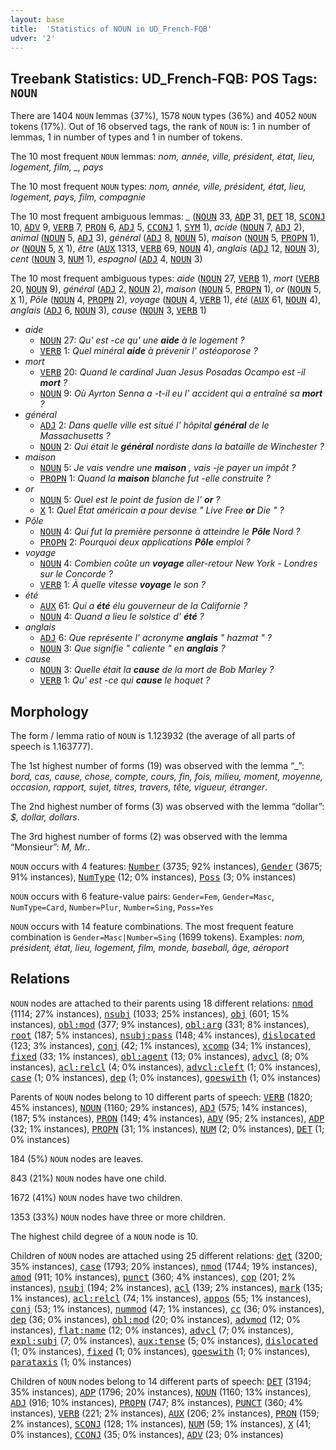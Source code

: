 ```yaml
---
layout: base
title:  'Statistics of NOUN in UD_French-FQB'
udver: '2'
---
```


## Treebank Statistics: UD_French-FQB: POS Tags: `NOUN`

There are 1404 `NOUN` lemmas (37%), 1578 `NOUN` types (36%) and 4052 `NOUN` tokens (17%).
Out of 16 observed tags, the rank of `NOUN` is: 1 in number of lemmas, 1 in number of types and 1 in number of tokens.

The 10 most frequent `NOUN` lemmas: <em>nom, année, ville, président, état, lieu, logement, film, _, pays</em>

The 10 most frequent `NOUN` types:  <em>nom, année, ville, président, état, lieu, logement, pays, film, compagnie</em>

The 10 most frequent ambiguous lemmas: <em>_</em> (<tt><a href="fr_fqb-pos-NOUN.html">NOUN</a></tt> 33, <tt><a href="fr_fqb-pos-ADP.html">ADP</a></tt> 31, <tt><a href="fr_fqb-pos-DET.html">DET</a></tt> 18, <tt><a href="fr_fqb-pos-SCONJ.html">SCONJ</a></tt> 10, <tt><a href="fr_fqb-pos-ADV.html">ADV</a></tt> 9, <tt><a href="fr_fqb-pos-VERB.html">VERB</a></tt> 7, <tt><a href="fr_fqb-pos-PRON.html">PRON</a></tt> 6, <tt><a href="fr_fqb-pos-ADJ.html">ADJ</a></tt> 5, <tt><a href="fr_fqb-pos-CCONJ.html">CCONJ</a></tt> 1, <tt><a href="fr_fqb-pos-SYM.html">SYM</a></tt> 1), <em>acide</em> (<tt><a href="fr_fqb-pos-NOUN.html">NOUN</a></tt> 7, <tt><a href="fr_fqb-pos-ADJ.html">ADJ</a></tt> 2), <em>animal</em> (<tt><a href="fr_fqb-pos-NOUN.html">NOUN</a></tt> 5, <tt><a href="fr_fqb-pos-ADJ.html">ADJ</a></tt> 3), <em>général</em> (<tt><a href="fr_fqb-pos-ADJ.html">ADJ</a></tt> 8, <tt><a href="fr_fqb-pos-NOUN.html">NOUN</a></tt> 5), <em>maison</em> (<tt><a href="fr_fqb-pos-NOUN.html">NOUN</a></tt> 5, <tt><a href="fr_fqb-pos-PROPN.html">PROPN</a></tt> 1), <em>or</em> (<tt><a href="fr_fqb-pos-NOUN.html">NOUN</a></tt> 5, <tt><a href="fr_fqb-pos-X.html">X</a></tt> 1), <em>être</em> (<tt><a href="fr_fqb-pos-AUX.html">AUX</a></tt> 1313, <tt><a href="fr_fqb-pos-VERB.html">VERB</a></tt> 69, <tt><a href="fr_fqb-pos-NOUN.html">NOUN</a></tt> 4), <em>anglais</em> (<tt><a href="fr_fqb-pos-ADJ.html">ADJ</a></tt> 12, <tt><a href="fr_fqb-pos-NOUN.html">NOUN</a></tt> 3), <em>cent</em> (<tt><a href="fr_fqb-pos-NOUN.html">NOUN</a></tt> 3, <tt><a href="fr_fqb-pos-NUM.html">NUM</a></tt> 1), <em>espagnol</em> (<tt><a href="fr_fqb-pos-ADJ.html">ADJ</a></tt> 4, <tt><a href="fr_fqb-pos-NOUN.html">NOUN</a></tt> 3)

The 10 most frequent ambiguous types:  <em>aide</em> (<tt><a href="fr_fqb-pos-NOUN.html">NOUN</a></tt> 27, <tt><a href="fr_fqb-pos-VERB.html">VERB</a></tt> 1), <em>mort</em> (<tt><a href="fr_fqb-pos-VERB.html">VERB</a></tt> 20, <tt><a href="fr_fqb-pos-NOUN.html">NOUN</a></tt> 9), <em>général</em> (<tt><a href="fr_fqb-pos-ADJ.html">ADJ</a></tt> 2, <tt><a href="fr_fqb-pos-NOUN.html">NOUN</a></tt> 2), <em>maison</em> (<tt><a href="fr_fqb-pos-NOUN.html">NOUN</a></tt> 5, <tt><a href="fr_fqb-pos-PROPN.html">PROPN</a></tt> 1), <em>or</em> (<tt><a href="fr_fqb-pos-NOUN.html">NOUN</a></tt> 5, <tt><a href="fr_fqb-pos-X.html">X</a></tt> 1), <em>Pôle</em> (<tt><a href="fr_fqb-pos-NOUN.html">NOUN</a></tt> 4, <tt><a href="fr_fqb-pos-PROPN.html">PROPN</a></tt> 2), <em>voyage</em> (<tt><a href="fr_fqb-pos-NOUN.html">NOUN</a></tt> 4, <tt><a href="fr_fqb-pos-VERB.html">VERB</a></tt> 1), <em>été</em> (<tt><a href="fr_fqb-pos-AUX.html">AUX</a></tt> 61, <tt><a href="fr_fqb-pos-NOUN.html">NOUN</a></tt> 4), <em>anglais</em> (<tt><a href="fr_fqb-pos-ADJ.html">ADJ</a></tt> 6, <tt><a href="fr_fqb-pos-NOUN.html">NOUN</a></tt> 3), <em>cause</em> (<tt><a href="fr_fqb-pos-NOUN.html">NOUN</a></tt> 3, <tt><a href="fr_fqb-pos-VERB.html">VERB</a></tt> 1)


* <em>aide</em>
  * <tt><a href="fr_fqb-pos-NOUN.html">NOUN</a></tt> 27: <em>Qu' est -ce qu' une <b>aide</b> à le logement ?</em>
  * <tt><a href="fr_fqb-pos-VERB.html">VERB</a></tt> 1: <em>Quel minéral <b>aide</b> à prévenir l' ostéoporose ?</em>
* <em>mort</em>
  * <tt><a href="fr_fqb-pos-VERB.html">VERB</a></tt> 20: <em>Quand le cardinal Juan Jesus Posadas Ocampo est -il <b>mort</b> ?</em>
  * <tt><a href="fr_fqb-pos-NOUN.html">NOUN</a></tt> 9: <em>Où Ayrton Senna a -t-il eu l' accident qui a entraîné sa <b>mort</b> ?</em>
* <em>général</em>
  * <tt><a href="fr_fqb-pos-ADJ.html">ADJ</a></tt> 2: <em>Dans quelle ville est situé l' hôpital <b>général</b> de le Massachusetts ?</em>
  * <tt><a href="fr_fqb-pos-NOUN.html">NOUN</a></tt> 2: <em>Qui était le <b>général</b> nordiste dans la bataille de Winchester ?</em>
* <em>maison</em>
  * <tt><a href="fr_fqb-pos-NOUN.html">NOUN</a></tt> 5: <em>Je vais vendre une <b>maison</b> , vais -je payer un impôt ?</em>
  * <tt><a href="fr_fqb-pos-PROPN.html">PROPN</a></tt> 1: <em>Quand la <b>maison</b> blanche fut -elle construite ?</em>
* <em>or</em>
  * <tt><a href="fr_fqb-pos-NOUN.html">NOUN</a></tt> 5: <em>Quel est le point de fusion de l' <b>or</b> ?</em>
  * <tt><a href="fr_fqb-pos-X.html">X</a></tt> 1: <em>Quel État américain a pour devise " Live Free <b>or</b> Die " ?</em>
* <em>Pôle</em>
  * <tt><a href="fr_fqb-pos-NOUN.html">NOUN</a></tt> 4: <em>Qui fut la première personne à atteindre le <b>Pôle</b> Nord ?</em>
  * <tt><a href="fr_fqb-pos-PROPN.html">PROPN</a></tt> 2: <em>Pourquoi deux applications <b>Pôle</b> emploi ?</em>
* <em>voyage</em>
  * <tt><a href="fr_fqb-pos-NOUN.html">NOUN</a></tt> 4: <em>Combien coûte un <b>voyage</b> aller-retour New York - Londres sur le Concorde ?</em>
  * <tt><a href="fr_fqb-pos-VERB.html">VERB</a></tt> 1: <em>À quelle vitesse <b>voyage</b> le son ?</em>
* <em>été</em>
  * <tt><a href="fr_fqb-pos-AUX.html">AUX</a></tt> 61: <em>Qui a <b>été</b> élu gouverneur de la Californie ?</em>
  * <tt><a href="fr_fqb-pos-NOUN.html">NOUN</a></tt> 4: <em>Quand a lieu le solstice d' <b>été</b> ?</em>
* <em>anglais</em>
  * <tt><a href="fr_fqb-pos-ADJ.html">ADJ</a></tt> 6: <em>Que représente l' acronyme <b>anglais</b> " hazmat " ?</em>
  * <tt><a href="fr_fqb-pos-NOUN.html">NOUN</a></tt> 3: <em>Que signifie " caliente " en <b>anglais</b> ?</em>
* <em>cause</em>
  * <tt><a href="fr_fqb-pos-NOUN.html">NOUN</a></tt> 3: <em>Quelle était la <b>cause</b> de la mort de Bob Marley ?</em>
  * <tt><a href="fr_fqb-pos-VERB.html">VERB</a></tt> 1: <em>Qu' est -ce qui <b>cause</b> le hoquet ?</em>

## Morphology

The form / lemma ratio of `NOUN` is 1.123932 (the average of all parts of speech is 1.163777).

The 1st highest number of forms (19) was observed with the lemma “_”: <em>bord, cas, cause, chose, compte, cours, fin, fois, milieu, moment, moyenne, occasion, rapport, sujet, titres, travers, tête, vigueur, étranger</em>.

The 2nd highest number of forms (3) was observed with the lemma “dollar”: <em>$, dollar, dollars</em>.

The 3rd highest number of forms (2) was observed with the lemma “Monsieur”: <em>M, Mr.</em>.

`NOUN` occurs with 4 features: <tt><a href="fr_fqb-feat-Number.html">Number</a></tt> (3735; 92% instances), <tt><a href="fr_fqb-feat-Gender.html">Gender</a></tt> (3675; 91% instances), <tt><a href="fr_fqb-feat-NumType.html">NumType</a></tt> (12; 0% instances), <tt><a href="fr_fqb-feat-Poss.html">Poss</a></tt> (3; 0% instances)

`NOUN` occurs with 6 feature-value pairs: `Gender=Fem`, `Gender=Masc`, `NumType=Card`, `Number=Plur`, `Number=Sing`, `Poss=Yes`

`NOUN` occurs with 14 feature combinations.
The most frequent feature combination is `Gender=Masc|Number=Sing` (1699 tokens).
Examples: <em>nom, président, état, lieu, logement, film, monde, baseball, âge, aéroport</em>


## Relations

`NOUN` nodes are attached to their parents using 18 different relations: <tt><a href="fr_fqb-dep-nmod.html">nmod</a></tt> (1114; 27% instances), <tt><a href="fr_fqb-dep-nsubj.html">nsubj</a></tt> (1033; 25% instances), <tt><a href="fr_fqb-dep-obj.html">obj</a></tt> (601; 15% instances), <tt><a href="fr_fqb-dep-obl-mod.html">obl:mod</a></tt> (377; 9% instances), <tt><a href="fr_fqb-dep-obl-arg.html">obl:arg</a></tt> (331; 8% instances), <tt><a href="fr_fqb-dep-root.html">root</a></tt> (187; 5% instances), <tt><a href="fr_fqb-dep-nsubj-pass.html">nsubj:pass</a></tt> (148; 4% instances), <tt><a href="fr_fqb-dep-dislocated.html">dislocated</a></tt> (123; 3% instances), <tt><a href="fr_fqb-dep-conj.html">conj</a></tt> (42; 1% instances), <tt><a href="fr_fqb-dep-xcomp.html">xcomp</a></tt> (34; 1% instances), <tt><a href="fr_fqb-dep-fixed.html">fixed</a></tt> (33; 1% instances), <tt><a href="fr_fqb-dep-obl-agent.html">obl:agent</a></tt> (13; 0% instances), <tt><a href="fr_fqb-dep-advcl.html">advcl</a></tt> (8; 0% instances), <tt><a href="fr_fqb-dep-acl-relcl.html">acl:relcl</a></tt> (4; 0% instances), <tt><a href="fr_fqb-dep-advcl-cleft.html">advcl:cleft</a></tt> (1; 0% instances), <tt><a href="fr_fqb-dep-case.html">case</a></tt> (1; 0% instances), <tt><a href="fr_fqb-dep-dep.html">dep</a></tt> (1; 0% instances), <tt><a href="fr_fqb-dep-goeswith.html">goeswith</a></tt> (1; 0% instances)

Parents of `NOUN` nodes belong to 10 different parts of speech: <tt><a href="fr_fqb-pos-VERB.html">VERB</a></tt> (1820; 45% instances), <tt><a href="fr_fqb-pos-NOUN.html">NOUN</a></tt> (1160; 29% instances), <tt><a href="fr_fqb-pos-ADJ.html">ADJ</a></tt> (575; 14% instances),  (187; 5% instances), <tt><a href="fr_fqb-pos-PRON.html">PRON</a></tt> (149; 4% instances), <tt><a href="fr_fqb-pos-ADV.html">ADV</a></tt> (95; 2% instances), <tt><a href="fr_fqb-pos-ADP.html">ADP</a></tt> (32; 1% instances), <tt><a href="fr_fqb-pos-PROPN.html">PROPN</a></tt> (31; 1% instances), <tt><a href="fr_fqb-pos-NUM.html">NUM</a></tt> (2; 0% instances), <tt><a href="fr_fqb-pos-DET.html">DET</a></tt> (1; 0% instances)

184 (5%) `NOUN` nodes are leaves.

843 (21%) `NOUN` nodes have one child.

1672 (41%) `NOUN` nodes have two children.

1353 (33%) `NOUN` nodes have three or more children.

The highest child degree of a `NOUN` node is 10.

Children of `NOUN` nodes are attached using 25 different relations: <tt><a href="fr_fqb-dep-det.html">det</a></tt> (3200; 35% instances), <tt><a href="fr_fqb-dep-case.html">case</a></tt> (1793; 20% instances), <tt><a href="fr_fqb-dep-nmod.html">nmod</a></tt> (1744; 19% instances), <tt><a href="fr_fqb-dep-amod.html">amod</a></tt> (911; 10% instances), <tt><a href="fr_fqb-dep-punct.html">punct</a></tt> (360; 4% instances), <tt><a href="fr_fqb-dep-cop.html">cop</a></tt> (201; 2% instances), <tt><a href="fr_fqb-dep-nsubj.html">nsubj</a></tt> (194; 2% instances), <tt><a href="fr_fqb-dep-acl.html">acl</a></tt> (139; 2% instances), <tt><a href="fr_fqb-dep-mark.html">mark</a></tt> (135; 1% instances), <tt><a href="fr_fqb-dep-acl-relcl.html">acl:relcl</a></tt> (74; 1% instances), <tt><a href="fr_fqb-dep-appos.html">appos</a></tt> (55; 1% instances), <tt><a href="fr_fqb-dep-conj.html">conj</a></tt> (53; 1% instances), <tt><a href="fr_fqb-dep-nummod.html">nummod</a></tt> (47; 1% instances), <tt><a href="fr_fqb-dep-cc.html">cc</a></tt> (36; 0% instances), <tt><a href="fr_fqb-dep-dep.html">dep</a></tt> (36; 0% instances), <tt><a href="fr_fqb-dep-obl-mod.html">obl:mod</a></tt> (20; 0% instances), <tt><a href="fr_fqb-dep-advmod.html">advmod</a></tt> (12; 0% instances), <tt><a href="fr_fqb-dep-flat-name.html">flat:name</a></tt> (12; 0% instances), <tt><a href="fr_fqb-dep-advcl.html">advcl</a></tt> (7; 0% instances), <tt><a href="fr_fqb-dep-expl-subj.html">expl:subj</a></tt> (7; 0% instances), <tt><a href="fr_fqb-dep-aux-tense.html">aux:tense</a></tt> (5; 0% instances), <tt><a href="fr_fqb-dep-dislocated.html">dislocated</a></tt> (1; 0% instances), <tt><a href="fr_fqb-dep-fixed.html">fixed</a></tt> (1; 0% instances), <tt><a href="fr_fqb-dep-goeswith.html">goeswith</a></tt> (1; 0% instances), <tt><a href="fr_fqb-dep-parataxis.html">parataxis</a></tt> (1; 0% instances)

Children of `NOUN` nodes belong to 14 different parts of speech: <tt><a href="fr_fqb-pos-DET.html">DET</a></tt> (3194; 35% instances), <tt><a href="fr_fqb-pos-ADP.html">ADP</a></tt> (1796; 20% instances), <tt><a href="fr_fqb-pos-NOUN.html">NOUN</a></tt> (1160; 13% instances), <tt><a href="fr_fqb-pos-ADJ.html">ADJ</a></tt> (916; 10% instances), <tt><a href="fr_fqb-pos-PROPN.html">PROPN</a></tt> (747; 8% instances), <tt><a href="fr_fqb-pos-PUNCT.html">PUNCT</a></tt> (360; 4% instances), <tt><a href="fr_fqb-pos-VERB.html">VERB</a></tt> (221; 2% instances), <tt><a href="fr_fqb-pos-AUX.html">AUX</a></tt> (206; 2% instances), <tt><a href="fr_fqb-pos-PRON.html">PRON</a></tt> (159; 2% instances), <tt><a href="fr_fqb-pos-SCONJ.html">SCONJ</a></tt> (128; 1% instances), <tt><a href="fr_fqb-pos-NUM.html">NUM</a></tt> (59; 1% instances), <tt><a href="fr_fqb-pos-X.html">X</a></tt> (41; 0% instances), <tt><a href="fr_fqb-pos-CCONJ.html">CCONJ</a></tt> (35; 0% instances), <tt><a href="fr_fqb-pos-ADV.html">ADV</a></tt> (23; 0% instances)

